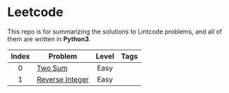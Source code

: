 # Leetcode
This repo is for summarizing the solutions to Lintcode problems, and all of them are written in **Python3**.

|Index|Problem|Level|Tags|
|:---:|-------|:---:|:--:|
|0|[Two Sum](https://github.com/helloyuhan/LeetCode/blob/master/Easy/Two%20Sum.md)|Easy||
|1|[Reverse Integer](https://github.com/helloyuhan/LeetCode/blob/master/Easy/Reverse%20Integer.md)|Easy||
